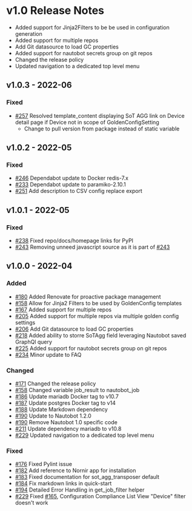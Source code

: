 # v1.0 Release Notes

- Added support for Jinja2Filters to be be used in configuration generation
- Added support for multiple repos
- Add Git datasource to load GC properties
- Added support for nautobot secrets group on git repos
- Changed the release policy
- Updated navigation to a dedicated top level menu

## v1.0.3 - 2022-06

### Fixed

- [#257](https://github.com/nautobot/nautobot-app-golden-config/issues/257) Resolved template_content displaying SoT AGG link on Device detail page if Device not in scope of GoldenConfigSetting
    - Change to pull version from package instead of static variable

## v1.0.2 - 2022-05

### Fixed

- [#246](https://github.com/nautobot/nautobot-app-golden-config/issues/246) Dependabot update to Docker redis-7.x
- [#233](https://github.com/nautobot/nautobot-app-golden-config/issues/233) Dependabot update to paramiko-2.10.1
- [#251](https://github.com/nautobot/nautobot-app-golden-config/issues/251) Add description to CSV config replace export

## v1.0.1 - 2022-05

### Fixed

- [#238](https://github.com/nautobot/nautobot-app-golden-config/issues/238) Fixed repo/docs/homepage links for PyPI
- [#243](https://github.com/nautobot/nautobot-app-golden-config/issues/243) Removing unneed javascript source as it is part of [#243](https://github.com/nautobot/nautobot-app-golden-config/pull/243)

## v1.0.0 - 2022-04

### Added

- [#180](https://github.com/nautobot/nautobot-app-golden-config/issues/180) Added Renovate for proactive package management
- [#158](https://github.com/nautobot/nautobot-app-golden-config/issues/158) Allow for Jinja2 Filters to be used by GoldenConfig templates
- [#167](https://github.com/nautobot/nautobot-app-golden-config/issues/167) Added support for multiple repos
- [#205](https://github.com/nautobot/nautobot-app-golden-config/issues/205) Added support for multiple repos via multiple golden config settings
- [#206](https://github.com/nautobot/nautobot-app-golden-config/issues/206) Add Git datasource to load GC properties
- [#218](https://github.com/nautobot/nautobot-app-golden-config/issues/218) Added ability to storre SoTAgg field leveraging Nautobot saved GraphQl query
- [#225](https://github.com/nautobot/nautobot-app-golden-config/issues/225) Added support for nautobot secrets group on git repos
- [#234](https://github.com/nautobot/nautobot-app-golden-config/issues/234) Minor update to FAQ

### Changed

- [#171](https://github.com/nautobot/nautobot-app-golden-config/issues/171) Changed the release policy
- [#158](https://github.com/nautobot/nautobot-app-golden-config/issues/158) Changed variable job_result to nautobot_job
- [#186](https://github.com/nautobot/nautobot-app-golden-config/issues/186) Update mariadb Docker tag to v10.7
- [#187](https://github.com/nautobot/nautobot-app-golden-config/issues/187) Update postgres Docker tag to v14
- [#188](https://github.com/nautobot/nautobot-app-golden-config/issues/188) Update Markdown dependency
- [#190](https://github.com/nautobot/nautobot-app-golden-config/issues/190) Update to Nautobot 1.2.0
- [#190](https://github.com/nautobot/nautobot-app-golden-config/issues/190) Remove Nautobot 1.0 specific code
- [#211](https://github.com/nautobot/nautobot-app-golden-config/issues/211) Update dependency mariadb to v10.8
- [#229](https://github.com/nautobot/nautobot-app-golden-config/issues/229) Updated navigation to a dedicated top level menu

### Fixed

- [#176](https://github.com/nautobot/nautobot-app-golden-config/issues/176) Fixed Pylint issue
- [#182](https://github.com/nautobot/nautobot-app-golden-config/issues/182) Add reference to Nornir app for installation
- [#183](https://github.com/nautobot/nautobot-app-golden-config/issues/183) Fixed documentation for sot_agg_transposer default
- [#184](https://github.com/nautobot/nautobot-app-golden-config/issues/184) Fix markdown links in quick-start
- [#194](https://github.com/nautobot/nautobot-app-golden-config/issues/194) Detailed Error Handling in get_job_filter helper
- [#229](https://github.com/nautobot/nautobot-app-golden-config/issues/229) Fixed [#165](https://github.com/nautobot/nautobot-app-golden-config/pull/165), Configuration Compliance List View "Device" filter doesn't work
